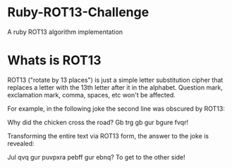 # Ruby-ROT13-Challenge
A ruby ROT13 algorithm implementation

# Whats is ROT13
ROT13 ("rotate by 13 places") is just a simple letter substitution cipher that replaces a letter with the 13th letter after it in the alphabet. Question mark, exclamation mark, comma, spaces, etc won't be affected.

For example, in the following joke the second line was obscured by ROT13:


  Why did the chicken cross the road?
  Gb trg gb gur bgure fvqr!

Transforming the entire text via ROT13 form, the answer to the joke is revealed:

  Jul qvq gur puvpxra pebff gur ebnq?
  To get to the other side!


